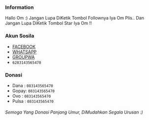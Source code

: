 ### Information
Hallo Om :)
Jangan Lupa DiKetik Tombol Follownya Iya Om Plis..
Dan Jangan Lupa DiKetik Tombol Star Iya Om !!

### Akun Sosila
* [FACEBOOK](https://m.facebook.com/ilovexnxx)
* [WHATSAPP](https://wa.me/6283143565470?text=Assalamualaikum+Warohmatullahi+wabaokatuh)
* [GROUPWA](https://)
* ```6283143565470```

### Donasi
* Dana : ```083143565470```
* Gopay: ```083143565470```
* Ovo : ```083143565470```
* Pulsa : ```083143565470```
###### Semoga Yang Donasi Panjang Umur, DiMudahkan Segala Urusan :)
